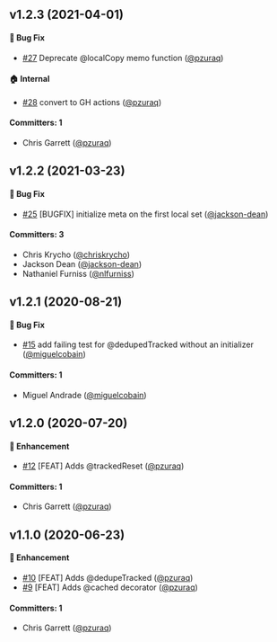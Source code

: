 ## v1.2.3 (2021-04-01)

#### :bug: Bug Fix
* [#27](https://github.com/pzuraq/tracked-toolbox/pull/27) Deprecate @localCopy memo function ([@pzuraq](https://github.com/pzuraq))

#### :house: Internal
* [#28](https://github.com/pzuraq/tracked-toolbox/pull/28) convert to GH actions ([@pzuraq](https://github.com/pzuraq))

#### Committers: 1
- Chris Garrett ([@pzuraq](https://github.com/pzuraq))

## v1.2.2 (2021-03-23)

#### :bug: Bug Fix
* [#25](https://github.com/pzuraq/tracked-toolbox/pull/25) [BUGFIX] initialize meta on the first local set ([@jackson-dean](https://github.com/jackson-dean))

#### Committers: 3
- Chris Krycho ([@chriskrycho](https://github.com/chriskrycho))
- Jackson Dean ([@jackson-dean](https://github.com/jackson-dean))
- Nathaniel Furniss ([@nlfurniss](https://github.com/nlfurniss))

## v1.2.1 (2020-08-21)

#### :bug: Bug Fix
* [#15](https://github.com/pzuraq/tracked-toolbox/pull/15) add failing test for @dedupedTracked without an initializer ([@miguelcobain](https://github.com/miguelcobain))

#### Committers: 1
- Miguel Andrade ([@miguelcobain](https://github.com/miguelcobain))

## v1.2.0 (2020-07-20)

#### :rocket: Enhancement
* [#12](https://github.com/pzuraq/tracked-toolbox/pull/12) [FEAT] Adds @trackedReset ([@pzuraq](https://github.com/pzuraq))

#### Committers: 1
- Chris Garrett ([@pzuraq](https://github.com/pzuraq))

## v1.1.0 (2020-06-23)

#### :rocket: Enhancement
* [#10](https://github.com/pzuraq/tracked-toolbox/pull/10) [FEAT] Adds @dedupeTracked ([@pzuraq](https://github.com/pzuraq))
* [#9](https://github.com/pzuraq/tracked-toolbox/pull/9) [FEAT] Adds @cached decorator ([@pzuraq](https://github.com/pzuraq))

#### Committers: 1
- Chris Garrett ([@pzuraq](https://github.com/pzuraq))



